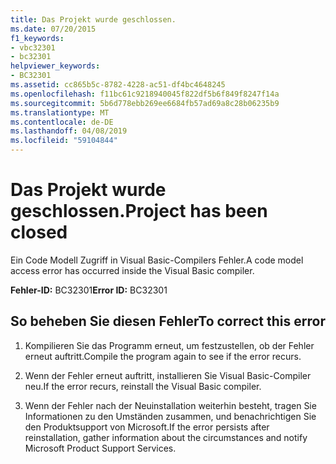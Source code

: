 ```yaml
---
title: Das Projekt wurde geschlossen.
ms.date: 07/20/2015
f1_keywords:
- vbc32301
- bc32301
helpviewer_keywords:
- BC32301
ms.assetid: cc865b5c-8782-4228-ac51-df4bc4648245
ms.openlocfilehash: f11bc61c9218940045f822df5b6f849f8247f14a
ms.sourcegitcommit: 5b6d778ebb269ee6684fb57ad69a8c28b06235b9
ms.translationtype: MT
ms.contentlocale: de-DE
ms.lasthandoff: 04/08/2019
ms.locfileid: "59104844"
---
```

# <a name="project-has-been-closed"></a><span data-ttu-id="340d3-102">Das Projekt wurde geschlossen.</span><span class="sxs-lookup"><span data-stu-id="340d3-102">Project has been closed</span></span>
<span data-ttu-id="340d3-103">Ein Code Modell Zugriff in Visual Basic-Compilers Fehler.</span><span class="sxs-lookup"><span data-stu-id="340d3-103">A code model access error has occurred inside the Visual Basic compiler.</span></span>  
  
 <span data-ttu-id="340d3-104">**Fehler-ID:** BC32301</span><span class="sxs-lookup"><span data-stu-id="340d3-104">**Error ID:** BC32301</span></span>  
  
## <a name="to-correct-this-error"></a><span data-ttu-id="340d3-105">So beheben Sie diesen Fehler</span><span class="sxs-lookup"><span data-stu-id="340d3-105">To correct this error</span></span>  
  
1.  <span data-ttu-id="340d3-106">Kompilieren Sie das Programm erneut, um festzustellen, ob der Fehler erneut auftritt.</span><span class="sxs-lookup"><span data-stu-id="340d3-106">Compile the program again to see if the error recurs.</span></span>  
  
2.  <span data-ttu-id="340d3-107">Wenn der Fehler erneut auftritt, installieren Sie Visual Basic-Compiler neu.</span><span class="sxs-lookup"><span data-stu-id="340d3-107">If the error recurs, reinstall the Visual Basic compiler.</span></span>  
  
3.  <span data-ttu-id="340d3-108">Wenn der Fehler nach der Neuinstallation weiterhin besteht, tragen Sie Informationen zu den Umständen zusammen, und benachrichtigen Sie den Produktsupport von Microsoft.</span><span class="sxs-lookup"><span data-stu-id="340d3-108">If the error persists after reinstallation, gather information about the circumstances and notify Microsoft Product Support Services.</span></span>  
